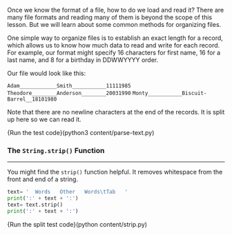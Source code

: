 Once we know the format of a file, how to do we load and read it? There are many file formats and reading many of them is beyond the scope of this lesson. But we will learn about some common methods for organizing files.

One simple way to organize files is to establish an exact length for a record, which allows us to know how much data to read and write for each record. For example, our format might specify 16 characters for first name, 16 for a last name, and 8 for a birthday in DDWWYYYY order. 

Our file would look like this:

`Adam____________Smith___________11111985`
`Theodore________Anderson________20031990`
`Monty___________Biscuit-Barrel__18101980`

Note that there are no newline characters at the end of the records. It is split up here so we can read it.

{Run the test code}(python3 content/parse-text.py)


### The `String.strip()` Function
----
You might find the `strip()` function helpful. It removes whitespace from the front and end of a string.

```python
text= '  Words   Other   Words\tTab   '
print(':' + text + ':')
text= text.strip()
print(':' + text + ':')
```
{Run the split test code}(python content/strip.py)


